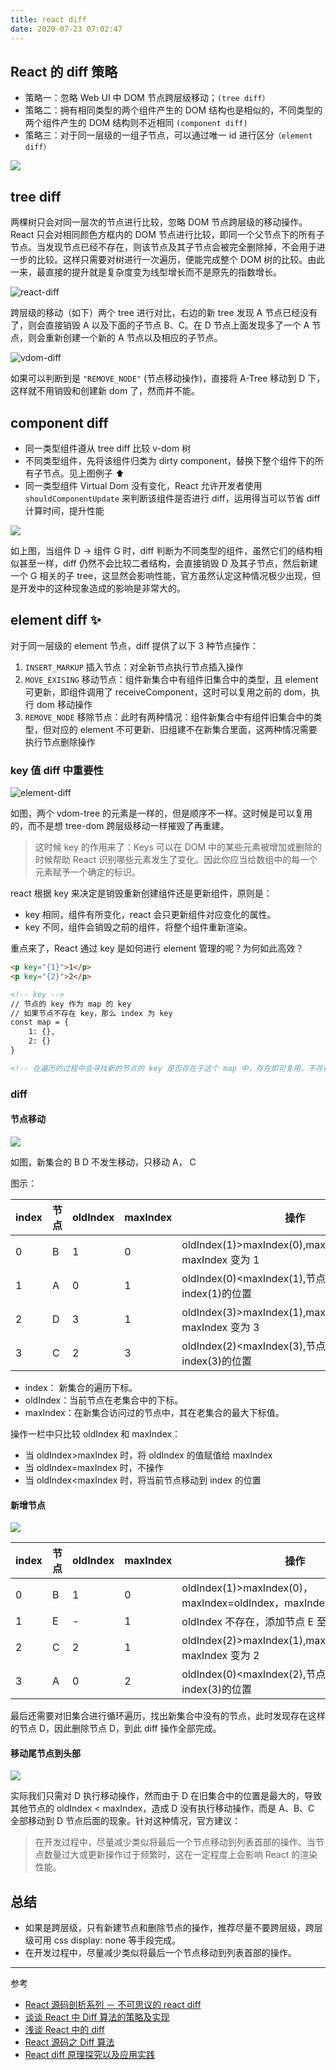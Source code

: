 ```yaml
---
title: react diff
date: 2020-07-23 07:02:47
---
```


## React 的 diff 策略

- 策略一：忽略 Web UI 中 DOM 节点跨层级移动；`(tree diff）`
- 策略二：拥有相同类型的两个组件产生的 DOM 结构也是相似的，不同类型的两个组件产生的 DOM 结构则不近相同 `(component diff)`
- 策略三：对于同一层级的一组子节点，可以通过唯一 id 进行区分`（element diff）`

![](https://gitee.com/alvin0216/cdn/raw/master/img/react/react-dom-diff.png)

## tree diff

两棵树只会对同一层次的节点进行比较，忽略 DOM 节点跨层级的移动操作。React 只会对相同颜色方框内的 DOM 节点进行比较，即同一个父节点下的所有子节点。当发现节点已经不存在，则该节点及其子节点会被完全删除掉，不会用于进一步的比较。这样只需要对树进行一次遍历，便能完成整个 DOM 树的比较。由此一来，最直接的提升就是复杂度变为线型增长而不是原先的指数增长。

![react-diff](https://gitee.com/alvin0216/cdn/raw/master/img/react/react-diff.png)

跨层级的移动（如下）两个 tree 进行对比，右边的新 tree 发现 A 节点已经没有了，则会直接销毁 A 以及下面的子节点 B、C。在 D 节点上面发现多了一个 A 节点，则会重新创建一个新的 A 节点以及相应的子节点。

![vdom-diff](https://gitee.com/alvin0216/cdn/raw/master/img/react/vdom-diff2.png)

如果可以判断到是 `"REMOVE_NODE"` (节点移动操作)，直接将 A-Tree 移动到 D 下，这样就不用销毁和创建新 dom 了，然而并不能。

## component diff

- 同一类型组件遵从 tree diff 比较 v-dom 树
- 不同类型组件，先将该组件归类为 dirty component，替换下整个组件下的所有子节点。见上图例子 ⬆️
- 同一类型组件 Virtual Dom 没有变化，React 允许开发者使用 `shouldComponentUpdate` 来判断该组件是否进行 diff，运用得当可以节省 diff 计算时间，提升性能

![](https://gitee.com/alvin0216/cdn/raw/master/img/react/component-diff.png)

如上图，当组件 D → 组件 G 时，diff 判断为不同类型的组件，虽然它们的结构相似甚至一样，diff 仍然不会比较二者结构，会直接销毁 D 及其子节点，然后新建一个 G 相关的子 tree，这显然会影响性能，官方虽然认定这种情况极少出现，但是开发中的这种现象造成的影响是非常大的。

## element diff ✨

对于同一层级的 element 节点，diff 提供了以下 3 种节点操作：

1. `INSERT_MARKUP` 插入节点：对全新节点执行节点插入操作
2. `MOVE_EXISING` 移动节点：组件新集合中有组件旧集合中的类型，且 element 可更新，即组件调用了 receiveComponent，这时可以复用之前的 dom，执行 dom 移动操作
3. `REMOVE_NODE` 移除节点：此时有两种情况：组件新集合中有组件旧集合中的类型，但对应的 element 不可更新、旧组建不在新集合里面，这两种情况需要执行节点删除操作

### key 值 diff 中重要性

![element-diff](https://gitee.com/alvin0216/cdn/raw/master/img/react/element-diff1.png)

如图，两个 vdom-tree 的元素是一样的，但是顺序不一样。这时候是可以复用的，而不是想 tree-dom 跨层级移动一样摧毁了再重建。

> 这时候 key 的作用来了：Keys 可以在 DOM 中的某些元素被增加或删除的时候帮助 React 识别哪些元素发生了变化。因此你应当给数组中的每一个元素赋予一个确定的标识。

react 根据 key 来决定是销毁重新创建组件还是更新组件，原则是：

- key 相同，组件有所变化，react 会只更新组件对应变化的属性。
- key 不同，组件会销毁之前的组件，将整个组件重新渲染。

重点来了，React 通过 key 是如何进行 element 管理的呢？为何如此高效？

```HTML
<p key="{1}">1</p>
<p key="{2}">2</p>

<!-- key -->
// 节点的 key 作为 map 的 key
// 如果节点不存在 key，那么 index 为 key
const map = {
    1: {},
    2: {}
}

<!-- 在遍历的过程中会寻找新的节点的 key 是否存在于这个 map 中，存在即可复用，不存在就只能创建一个新的了-->
```

### diff

#### 节点移动

![](https://gitee.com/alvin0216/cdn/raw/master/img/react/diff-move.png)

如图，新集合的 B D 不发生移动，只移动 A， C

图示：

| index | 节点 | oldIndex | maxIndex | 操作                                                                              |
| ----- | ---- | -------- | -------- | --------------------------------------------------------------------------------- |
| 0     | B    | 1        | 0        | oldIndex(1)>maxIndex(0),maxIndex=oldIndex，maxIndex 变为 1                        |
| 1     | A    | 0        | 1        | <span class='orange'>oldIndex(0)<maxIndex(1),节点 A 移动至 index(1)的位置 </span> |
| 2     | D    | 3        | 1        | oldIndex(3)>maxIndex(1),maxIndex=oldIndex，maxIndex 变为 3                        |
| 3     | C    | 2        | 3        | <span class='orange'>oldIndex(2)<maxIndex(3),节点 C 移动至 index(3)的位置</span>  |

- index： 新集合的遍历下标。
- oldIndex：当前节点在老集合中的下标。
- maxIndex：在新集合访问过的节点中，其在老集合的最大下标值。

操作一栏中只比较 oldIndex 和 maxIndex：

- 当 oldIndex>maxIndex 时，将 oldIndex 的值赋值给 maxIndex
- 当 oldIndex=maxIndex 时，不操作
- 当 oldIndex<maxIndex 时，将当前节点移动到 index 的位置

#### 新增节点

![](https://gitee.com/alvin0216/cdn/raw/master/img/react/diff-add.png)

| index | 节点 | oldIndex | maxIndex | 操作                                                        |
| ----- | ---- | -------- | -------- | ----------------------------------------------------------- |
| 0     | B    | 1        | 0        | oldIndex(1)>maxIndex(0)，maxIndex=oldIndex，maxIndex 变为 1 |
| 1     | E    | -        | 1        | oldIndex 不存在，添加节点 E 至 index(1)的位置               |
| 2     | C    | 2        | 1        | oldIndex(2)>maxIndex(1),maxIndex=oldIndex，maxIndex 变为 2  |
| 3     | A    | 0        | 2        | oldIndex(0)<maxIndex(2),节点 A 移动至 index(3)的位置        |

最后还需要对旧集合进行循环遍历，找出新集合中没有的节点，此时发现存在这样的节点 D，因此删除节点 D，到此 diff 操作全部完成。

#### 移动尾节点到头部

![](https://gitee.com/alvin0216/cdn/raw/master/img/react/diff-unshift.png)

实际我们只需对 D 执行移动操作，然而由于 D 在旧集合中的位置是最大的，导致其他节点的 oldIndex < maxIndex，造成 D 没有执行移动操作，而是 A、B、C 全部移动到 D 节点后面的现象。针对这种情况，官方建议：

> 在开发过程中，尽量减少类似将最后一个节点移动到列表首部的操作。当节点数量过大或更新操作过于频繁时，这在一定程度上会影响 React 的渲染性能。

## 总结

- 如果是跨层级，只有新建节点和删除节点的操作，推荐尽量不要跨层级，跨层级可用 css display: none 等手段完成。
- 在开发过程中，尽量减少类似将最后一个节点移动到列表首部的操作。

---

参考

- [React 源码剖析系列 － 不可思议的 react diff](https://zhuanlan.zhihu.com/p/20346379)
- [谈谈 React 中 Diff 算法的策略及实现](https://segmentfault.com/a/1190000016539430)
- [浅谈 React 中的 diff](https://blog.csdn.net/sexy_squirrel/article/details/79801940)
- [React 源码之 Diff 算法](https://segmentfault.com/a/1190000010686582)
- [React diff 原理探究以及应用实践](https://juejin.im/post/5cb5b4926fb9a068b52fb823)

